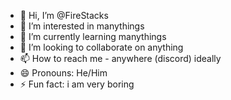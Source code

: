 - 👋 Hi, I’m @FireStacks
- 👀 I’m interested in manythings
- 🌱 I’m currently learning manythings
- 💞️ I’m looking to collaborate on anything
- 📫 How to reach me - anywhere (discord) ideally 
- 😄 Pronouns: He/Him
- ⚡ Fun fact: i am very boring

<!---
FireStacks/FireStacks is a ✨ special ✨ repository because its `README.md` (this file) appears on your GitHub profile.
You can click the Preview link to take a look at your changes.
--->
